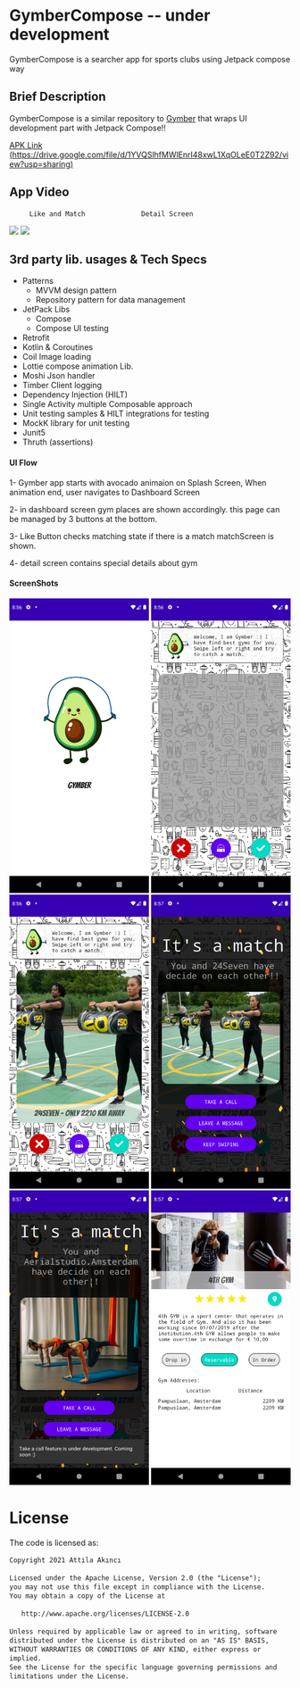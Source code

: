 # GymberCompose -- under development 
GymberCompose is a searcher app for sports clubs using Jetpack compose way

## Brief Description
GymberCompose is a similar repository to [Gymber](https://github.com/AttilaAKINCI/Gymber) that wraps UI development part with Jetpack Compose!! 

[APK Link (https://drive.google.com/file/d/1YVQSlhfMWlEnrI48xwL1XqOLeE0T2Z92/view?usp=sharing)](https://drive.google.com/file/d/1YVQSlhfMWlEnrI48xwL1XqOLeE0T2Z92/view?usp=sharing)

## App Video

         Like and Match              Detail Screen           

<img src="https://user-images.githubusercontent.com/21987335/147857253-e1a926e6-9c98-411f-bc79-7ec39077f855.gif" width="200"/> <img 
src="https://user-images.githubusercontent.com/21987335/147857260-aab0585a-e264-4f17-8298-5287650fe835.gif" width="200"/>   


## 3rd party lib. usages & Tech Specs
* Patterns
    - MVVM design pattern
    - Repository pattern for data management
* JetPack Libs
    - Compose
    - Compose UI testing
* Retrofit
* Kotlin & Coroutines
* Coil Image loading
* Lottie compose animation Lib.
* Moshi Json handler
* Timber Client logging
* Dependency Injection (HILT) 
* Single Activity multiple Composable approach
* Unit testing samples & HILT integrations for testing
* MockK library for unit testing
* Junit5
* Thruth (assertions)

#### UI Flow
1- Gymber app starts with avocado animaion on Splash Screen, When animation end, user navigates to Dashboard Screen

2- in dashboard screen gym places are shown accordingly. this page can be managed by 3 buttons at the bottom.

3- Like Button checks matching state if there is a match matchScreen is shown.

4- detail screen contains special details about gym

#### ScreenShots
<img src="https://github.com/AttilaAKINCI/Gymber-Compose/blob/master/images/1.png" width="250">   <img
src="https://github.com/AttilaAKINCI/Gymber-Compose/blob/master/images/2.png" width="250">   <img
src="https://github.com/AttilaAKINCI/Gymber-Compose/blob/master/images/3.png" width="250">   <img
src="https://github.com/AttilaAKINCI/Gymber-Compose/blob/master/images/4.png" width="250">   <img
src="https://github.com/AttilaAKINCI/Gymber-Compose/blob/master/images/5.png" width="250">   <img
src="https://github.com/AttilaAKINCI/Gymber-Compose/blob/master/images/6.png" width="250">   

# License

The code is licensed as:

```
Copyright 2021 Attila Akıncı

Licensed under the Apache License, Version 2.0 (the "License");
you may not use this file except in compliance with the License.
You may obtain a copy of the License at

   http://www.apache.org/licenses/LICENSE-2.0

Unless required by applicable law or agreed to in writing, software
distributed under the License is distributed on an "AS IS" BASIS,
WITHOUT WARRANTIES OR CONDITIONS OF ANY KIND, either express or implied.
See the License for the specific language governing permissions and
limitations under the License.
```


